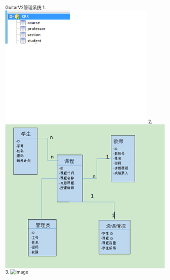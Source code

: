 GuitarV2管理系统
1.
![image](https://github.com/09133792/Guitar/blob/master/image/5.png)
2.
![image](https://github.com/09133792/Guitar/blob/master/image/6.png)
3.
![image](https://github.com/09133792/Guitar/blob/master/image/guitar7.png)
